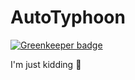 AutoTyphoon
===========

[![Greenkeeper badge](https://badges.greenkeeper.io/hakatashi/AutoTyphoon.svg)](https://greenkeeper.io/)

I'm just kidding :tongue:
